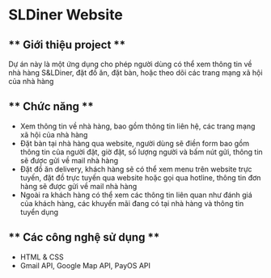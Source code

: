 # SLDiner Website

## ** Giới thiệu project **
Dự án này là một ứng dụng cho phép người dùng có thể xem thông tin về nhà hàng S&LDiner, đặt đồ ăn, đặt bàn, hoặc theo dõi các trang mạng xã hội của nhà hàng

## ** Chức năng **
* Xem thông tin về nhà hàng, bao gồm thông tin liên hệ, các trang mạng xã hội của nhà hàng
* Đặt bàn tại nhà hàng qua website, người dùng sẽ điền form bao gồm thông tin của người đặt, giờ đặt, số lượng người và bấm nút gửi, thông tin sẽ được gửi về mail nhà hàng
* Đặt đồ ăn delivery, khách hàng sẽ có thể xem menu trên website trực tuyến, đặt đồ trực tuyến qua website hoặc gọi qua hotline, thông tin đơn hàng sẽ được gửi về mail nhà hàng
* Ngoài ra khách hàng có thể xem các thông tin liên quan như đánh giá của khách hàng, các khuyến mãi đang có tại nhà hàng và thông tin tuyển dụng

## ** Các công nghệ sử dụng **
* HTML & CSS
* Gmail API, Google Map API, PayOS API
